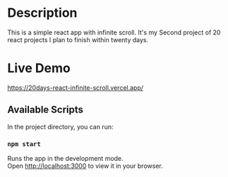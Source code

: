 # Description

This is a simple react app with infinite scroll. It's my Second project of 20 react projects I plan to finish within twenty days.

# Live Demo

https://20days-react-infinite-scroll.vercel.app/

## Available Scripts

In the project directory, you can run:

### `npm start`

Runs the app in the development mode.\
Open [http://localhost:3000](http://localhost:3000) to view it in your browser.
